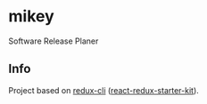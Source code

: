 # mikey

Software Release Planer

## Info

Project based on [redux-cli](https://github.com/SpencerCDixon/redux-cli) 
([react-redux-starter-kit](https://github.com/davezuko/react-redux-starter-kit)).
